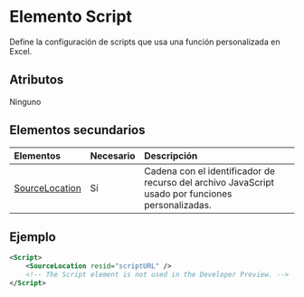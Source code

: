 # <a name="script-element"></a>Elemento Script

Define la configuración de scripts que usa una función personalizada en Excel.

## <a name="attributes"></a>Atributos

Ninguno

## <a name="child-elements"></a>Elementos secundarios

|Elementos  |  Necesario  |  Descripción  |
|:-----|:-----|:-----|
|  [SourceLocation](customfunctionssourcelocation.md)  |  Sí  | Cadena con el identificador de recurso del archivo JavaScript usado por funciones personalizadas.|

## <a name="example"></a>Ejemplo

```xml
<Script>
    <SourceLocation resid="scriptURL" />
    <!-- The Script element is not used in the Developer Preview. -->
</Script>
```
